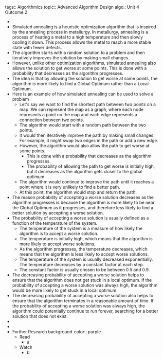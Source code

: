 tags:: Algorithmics
topic:: Advanced Algorithm Design
algo:: Unit 4 Outcome 2

-
- Simulated annealing is a heuristic optimization algorithm that is inspired by the annealing process in metallurgy. In metallurgy, annealing is a process of heating a metal to a high temperature and then slowly cooling it down. This process allows the metal to reach a more stable state with fewer defects.
- The algorithm starts with a random solution to a problem and then iteratively improves the solution by making small changes.
- However, unlike other optimization algorithms, simulated annealing also allows the solution to get worse at some points. This is done with a probability that decreases as the algorithm progresses.
- The idea is that by allowing the solution to get worse at some points, the algorithm is more likely to find a Global Optimum rather than a Local Optimum.
- Here is an example of how simulated annealing can be used to solve a problem
	- Let's say we want to find the shortest path between two points on a map. We can represent the map as a graph, where each node represents a point on the map and each edge represents a connection between two points.
	- The algorithm would start with a random path between the two points.
	- It would then iteratively improve the path by making small changes. For example, it might swap two edges in the path or add a new edge.
	- However, the algorithm would also allow the path to get worse at some points.
		- This is done with a probability that decreases as the algorithm progresses.
		- The probability of allowing the path to get worse is initially high, but it decreases as the algorithm gets closer to the global optimum.
	- The algorithm would continue to improve the path until it reaches a point where it is very unlikely to find a better path.
	- At this point, the algorithm would stop and return the path.
- The reason probability of accepting a worse solution decreases as the algorithm progresses is because the algorithm is more likely to be near the Global Optimum as it progresses, and therefore less likely to find a better solution by accepting a worse solution.
- The probability of accepting a worse solution is usually defined as a function of the temperature of the system.
	- The temperature of the system is a measure of how likely the algorithm is to accept a worse solution.
	- The temperature is initially high, which means that the algorithm is more likely to accept worse solutions.
	- As the algorithm progresses, the temperature decreases, which means that the algorithm is less likely to accept worse solutions.
	- The temperature of the system is usually decreased exponentially. The temperature decreases by a constant factor at each step.
	- The constant factor is usually chosen to be between 0.5 and 0.9.
- The decreasing probability of accepting a worse solution helps to ensure that the algorithm does not get stuck in a local optimum. If the probability of accepting a worse solution was always high, the algorithm would be more likely to get stuck in a local optimum.
- The decreasing probability of accepting a worse solution also helps to ensure that the algorithm terminates in a reasonable amount of time. If the probability of accepting a worse solution was always high, the algorithm could potentially continue to run forever, searching for a better solution that does not exist.
-
-
- Further Research
  background-color:: purple
	- Read
		- a
	- Watch
		- b